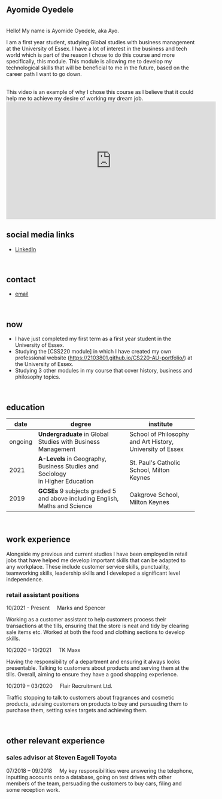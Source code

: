 
## Ayomide Oyedele  
<br>
Hello! My name is Ayomide Oyedele, aka Ayo. 

I am a first year student, studying Global studies with business management at the University of Essex. I have a lot of interest in the business and tech world which is part of the reason I chose to do this course and more specifically, this module. This module is allowing me to develop my technological skills that will be beneficial to me in the future, based on the career path I want to go down. 

<br>
This video is an example of why I chose this course as I believe that it could help me to achieve my desire of working my dream job. 

<iframe width="560" height="315" src="https://www.youtube.com/embed/e9WbMdqMOxo" title="YouTube video player" frameborder="0" allow="accelerometer; autoplay; clipboard-write; encrypted-media; gyroscope; picture-in-picture" allowfullscreen></iframe>

<br>


## social media links
- [LinkedIn](https://www.linkedin.com/in/ayomide-oyedele-bba66b227/)


<br>

## contact
- [email](ayomi.oyedele@gmail.com)


<br>

## now
- I have just completed my first term as a first year student in the University of Essex.
- Studying the [CSS220 module] in which I have created my own professional website (https://2103801.github.io/CS220-AU-portfolio/) at the University of Essex.
- Studying 3 other modules in my course that cover history, business and philosophy topics.

<br>

## education

| date | degree | institute |
--- | --- | ---
|ongoing|**Undergraduate** in Global Studies with Business Management |School of Philosophy and Art History, University of Essex|
| 2021 | **A-Levels** in Geography, Business Studies and Sociology <br> in Higher Education | St. Paul's Catholic School, Milton Keynes
| 2019 | **GCSEs**  9 subjects graded 5 and above including English, Maths and Science | Oakgrove School, Milton Keynes

<br>

## work experience
Alongside my previous and current studies I have been employed in retail jobs that have helped me develop important skills that can be adapted to any workplace. These include customer service skills, punctuality, teamworking skills, leadership skills and I developed a significant level independence. 

### retail assistant positions

10/2021 - Present &nbsp; &nbsp; Marks and Spencer

Working as a customer assistant to help customers process their transactions at the tills, ensuring that the store is neat and tidy by clearing sale items etc. Worked at both the food and clothing sections to develop skills.


 10/2020 – 10/2021 &nbsp; &nbsp; TK Maxx
  
Having the responsibility of a department and ensuring it always looks presentable. Talking to customers about products and serving them at the tills. Overall, aiming to ensure they have a good shopping experience.
  
10/2019 – 03/2020 &nbsp; &nbsp; Flair Recruitment Ltd.

Traffic stopping to talk to customers about fragrances and cosmetic products, advising customers on products to buy and persuading them to purchase them, setting sales targets and achieving them. 

<br>

## other relevant experience
### sales advisor at Steven Eagell Toyota
07/2018 – 09/2018 &nbsp; &nbsp; My key responsibilities were answering the telephone, inputting accounts onto a database, going on test drives with other members of the team, persuading the customers to buy cars, filing and some reception work.



<br>

<br><br> 

